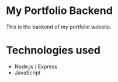 # My Portfolio Backend
This is the backend of my portfolio website.

# Technologies used
- Node.js / Express
- JavaScript
